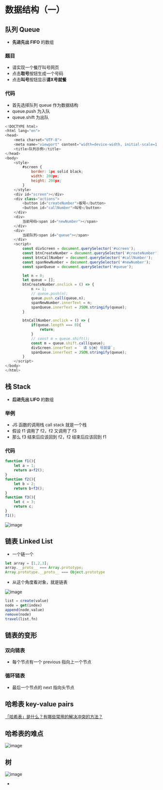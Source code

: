 # 数据结构（一）

## 队列 Queue

* **先进先出 FIFO** 的数组

### 题目

* 请实现一个餐厅叫号网页
* 点击**取号**按钮生成一个号码
* 点击**叫号**按钮显示**请X号就餐**

### 代码

* 首先选择队列 queue 作为数据结构
* queue.push 为入队
* queue.shift 为出队

```js
<!DOCTYPE html>
<html lang="en">
<head>
    <meta charset="UTF-8">
    <meta name="viewport" content="width=device-width, initial-scale=1.0">
    <title>队列示例</title>
</head>
<body>
    <style>
        #screen {
            border: 1px solid black;
            width: 200px;
            height: 200px;
        }
    </style>
    <div id="screen"></div>
    <div class="actions">
        <button id="createNumber">取号</button>
        <button id="callNumber">叫号</button>
    </div>
    <div>
        当前号码<span id="newNumber"></span>
    </div>
    <div>
        当前队列<span id="queue"></span>
    </div>
    <script>
        const divScreen = document.querySelector('#screen');
        const btnCreateNumber = document.querySelector('#createNumber');
        const btnCallNumber = document.querySelector('#callNumber');
        const spanNewNumber = document.querySelector('#newNumber');
        const spanQueue = document.querySelector('#queue');

        let n = 0;
        let queue = [];
        btnCreateNumber.onclick = () => {
            n += 1;
            // queue.push(n);
            queue.push.call(queue,n);
            spanNewNumber.innerText = n;
            spanQueue.innerText = JSON.stringify(queue);
        }

        btnCallNumber.onclick = () => {
            if(queue.length === 0){
                return;
            }
            // const m = queue.shift();
            const m = queue.shift.call(queue);
            divScreen.innerText = ` 请 ${m} 号就餐`;
            spanQueue.innerText = JSON.stringify(queue);
        }
    </script>
</body>
</html>
```

## 栈 Stack

* **后进先出 LIFO** 的数组

### 举例

* JS 函数的调用栈 call stack 就是一个栈
* 假设 f1 调用了 f2，f2 又调用了 f3
* 那么 f3 结束后应该回到 f2，f2 结束后应该回到 f1

### 代码

```js
function f1(){
    let a = 1;
    return a+f2();
}
function f2(){
    let b = 2;
    return b+f3();
}
function f3(){
    let c = 3;
    return c;
}
f1();
```

![image](../images4/102/01.PNG)

## 链表 Linked List

* 一个链一个

```js
let array = [1,2,3];
array.__proto__ === Array.prototype;
Array.prototype.__proto__ === Object.prototype
```

* 从这个角度看对象，就是链表

![image](../images4/102/02.PNG)

```js
list = create(value)
node = get(index)
append(node,value)
remove(node)
travel(list,fn)
```

## 链表的变形

### 双向链表

* 每个节点有一个 previous 指向上一个节点

### 循环链表

* 最后一个节点的 next 指向头节点



## 哈希表  key-value pairs

[「哈希表」是什么？有哪些常用的解决冲突的方法？](https://www.zhihu.com/question/330112288/answer/744362539)

## 哈希表的难点

![image](../images4/102/03.PNG)

## 树

![image](../images4/102/04.PNG)





















* 